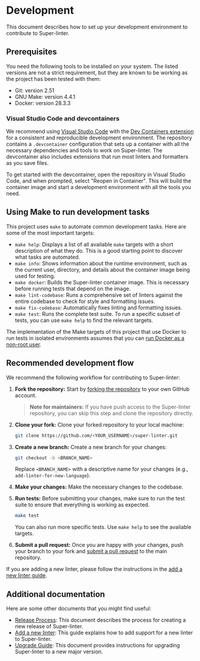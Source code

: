 # Development

This document describes how to set up your development environment to contribute
to Super-linter.

## Prerequisites

You need the following tools to be installed on your system. The listed versions
are not a strict requirement, but they are known to be working as the project
has been tested with them:

- Git: version 2.51
- GNU Make: version 4.4.1
- Docker: version 28.3.3

### Visual Studio Code and devcontainers

We recommend using [Visual Studio Code](https://code.visualstudio.com/) with the
[Dev Containers extension](https://marketplace.visualstudio.com/items?itemName=ms-vscode-remote.remote-containers)
for a consistent and reproducible development environment. The repository
contains a `.devcontainer` configuration that sets up a container with all the
necessary dependencies and tools to work on Super-linter. The devcontainer also
includes extensions that run most linters and formatters as you save files.

To get started with the devcontainer, open the repository in Visual Studio Code,
and when prompted, select "Reopen in Container". This will build the container
image and start a development environment with all the tools you need.

## Using Make to run development tasks

This project uses `make` to automate common development tasks. Here are some of
the most important targets:

- `make help`: Displays a list of all available `make` targets with a short
  description of what they do. This is a good starting point to discover what
  tasks are automated.
- `make info`: Shows information about the runtime environment, such as the
  current user, directory, and details about the container image being used for
  testing.
- `make docker`: Builds the Super-linter container image. This is necessary
  before running tests that depend on the image.
- `make lint-codebase`: Runs a comprehensive set of linters against the entire
  codebase to check for style and formatting issues.
- `make fix-codebase`: Automatically fixes linting and formatting issues.
- `make test`: Runs the complete test suite. To run a specific subset of tests,
  you can use `make help` to find the relevant targets.

The implementation of the Make targets of this project that use Docker to run
tests in isolated environments assumes that you can
[run Docker as a non-root user](https://docs.docker.com/engine/install/linux-postinstall/).

## Recommended development flow

We recommend the following workflow for contributing to Super-linter:

1.  **Fork the repository:** Start by
    [forking the repository](https://github.com/super-linter/super-linter/fork)
    to your own GitHub account.

    > **Note for maintainers:** If you have push access to the Super-linter
    > repository, you can skip this step and clone the repository directly.

2.  **Clone your fork:** Clone your forked repository to your local machine:

    ```sh
    git clone https://github.com/<YOUR_USERNAME>/super-linter.git
    ```

3.  **Create a new branch:** Create a new branch for your changes:

    ```sh
    git checkout -b <BRANCH_NAME>
    ```

    Replace `<BRANCH_NAME>` with a descriptive name for your changes (e.g.,
    `add-linter-for-new-language`).

4.  **Make your changes:** Make the necessary changes to the codebase.
5.  **Run tests:** Before submitting your changes, make sure to run the test
    suite to ensure that everything is working as expected.

    ```sh
    make test
    ```

    You can also run more specific tests. Use `make help` to see the available
    targets.

6.  **Submit a pull request:** Once you are happy with your changes, push your
    branch to your fork and
    [submit a pull request](https://github.com/super-linter/super-linter/pulls)
    to the main repository.

If you are adding a new linter, please follow the instructions in the
[add a new linter guide](add-new-linter.md).

## Additional documentation

Here are some other documents that you might find useful:

- [Release Process](release-process.md): This document describes the process for
  creating a new release of Super-linter.
- [Add a new linter](add-new-linter.md): This guide explains how to add support
  for a new linter to Super-linter.
- [Upgrade Guide](upgrade-guide.md): This document provides instructions for
  upgrading Super-linter to a new major version.
